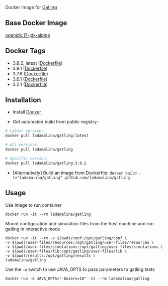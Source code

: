 Docker image for [Gatling](https://gatling.io/)

## Base Docker Image

[openjdk:17-jdk-alpine](https://hub.docker.com/_/openjdk)

## Docker Tags

* 3.8.2, latest ([Dockerfile](https://github.com/ladamalina/gatling/blob/master/3.8.2/Dockerfile))
* 3.8.1 ([Dockerfile](https://github.com/ladamalina/gatling/blob/master/3.8.1/Dockerfile))
* 3.7.6 ([Dockerfile](https://github.com/ladamalina/gatling/blob/master/3.7.6/Dockerfile))
* 3.6.1 ([Dockerfile](https://github.com/ladamalina/gatling/blob/master/3.6.1/Dockerfile))
* 3.2.1 ([Dockerfile](https://github.com/ladamalina/gatling/blob/master/3.2.1/Dockerfile))

## Installation

* Install [Docker](https://www.docker.com/)

* Get automated build from public registry:

```bash
# Latest version:
docker pull ladamalina/gatling:latest

# All versions:
docker pull ladamalina/gatling

# Specific version:
docker pull ladamalina/gatling:3.8.2
```

* [Alternatively] Build an image from Dockerfile: `docker build -t="ladamalina/gatling" github.com/ladamalina/gatling`

## Usage

Use image to run container

```
docker run -it --rm ladamalina/gatling
```

Mount configuration and simulation files from the host machine and run gatling in interactive mode

```
docker run -it --rm -v $(pwd)/conf:/opt/gatling/conf \
-v $(pwd)/user-files/resources:/opt/gatling/user-files/resources \
-v $(pwd)/user-files/simulations:/opt/gatling/user-files/simulations \
-v $(pwd)/user-files/lib:/opt/gatling/user-files/lib \
-v $(pwd)/results:/opt/gatling/results \
ladamalina/gatling
```

Use the `-e` switch to use JAVA_OPTS to pass parameters to gatling tests

```
docker run -e JAVA_OPTS="-Dusers=10" -it --rm ladamalina/gatling
```

